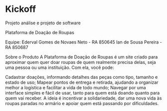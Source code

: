 # Kickoff
Projeto análise e projeto de software

Plataforma de Doação de Roupas

Equipe:
Ederval Gomes de Novaes Neto - RA 850645
Ian de Sousa Pereira - RA 850687

Sobre o Produto
A Plataforma de Doação de Roupas é um site criado para aproximar quem quer doar roupas de quem realmente precisa delas, seja uma pessoa ou uma instituição. Com ela, você pode:

Cadastrar doações, informando detalhes das peças como tipo, tamanho e estado de uso;
Mapear pontos de entrega e retirada, ajudando a organizar melhor a logística e facilitar a vida de todo mundo;
Navegar por uma interface simples e fácil de usar, tanto para quem está doando quanto para quem vai receber.
A ideia é incentivar a solidariedade, dar uma nova vida às roupas paradas no armário e apoiar quem está passando por dificuldades.
